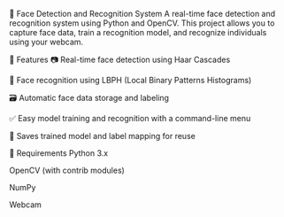 👤 Face Detection and Recognition System
A real-time face detection and recognition system using Python and OpenCV. This project allows you to capture face data, train a recognition model, and recognize individuals using your webcam.

📌 Features
📷 Real-time face detection using Haar Cascades

🧠 Face recognition using LBPH (Local Binary Patterns Histograms)

🗃️ Automatic face data storage and labeling

✅ Easy model training and recognition with a command-line menu

💾 Saves trained model and label mapping for reuse

🧰 Requirements
Python 3.x

OpenCV (with contrib modules)

NumPy

Webcam
